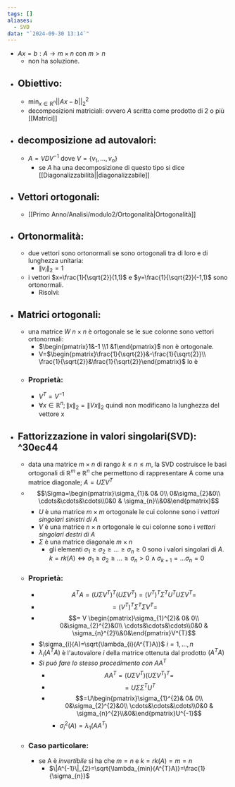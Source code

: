 ```yaml
---
tags: []
aliases:
  - SVD
data: "`2024-09-30 13:14`"
---
```

- $Ax=b: A \to m \times n$ con  $m>n$ 
	- non ha soluzione.
- ## Obiettivo:
	- $\min_{x\in \mathbb{R}^{n}}||Ax-b||^{2}_2$
	- decomposizioni matriciali: ovvero $A$ scritta come prodotto di 2 o più [[Matrici]]
- ## decomposizione ad autovalori:
	- $A=VDV^{-1}$ dove $V=\{v_1,...,v_n\}$ 
		- se $A$ ha una decomposizione di questo tipo si dice [[Diagonalizzabilità||diagonalizzabile]]
- ## Vettori ortogonali:
	- [[Primo Anno/Analisi/modulo2/Ortogonalità|Ortogonalità]] 
- ## Ortonormalità:
	- due vettori sono ortonormali se sono ortogonali tra di loro e di lunghezza unitaria:
		- $\|v_{i}\|_{2}=1$ 
	- i vettori $x=\frac{1}{\sqrt{2}}(1,1)$ e $y=\frac{1}{\sqrt{2}}(-1,1)$ sono ortonormali.
		- Risolvi:
- ## Matrici ortogonali:
	- una matrice $W$ $n \times n$ è ortogonale se le sue colonne sono vettori ortonormali:
		- $\begin{pmatrix}1&-1 \\1 &1\end{pmatrix}$ non è ortogonale.
		- V=$\begin{pmatrix}\frac{1}{\sqrt{2}}&-\frac{1}{\sqrt{2}}\\ \frac{1}{\sqrt{2}}&\frac{1}{\sqrt{2}}\end{pmatrix}$ lo è 
	- ### Proprietà:
		- $V^{T}=V^{-1}$
		- $\forall x \in \mathbb{R}^{n}; \|x\|_{2}=\|Vx\|_{2}$ quindi non modificano la lunghezza del vettore x
- ## Fattorizzazione in valori singolari(SVD): ^30ec44
	- data una matrice $m \times n$ di rango $k\le n \le m$, la SVD costruisce le basi ortogonali di $\mathbb{R}^{m}$ e $\mathbb{R}^{n}$ che permettono di rappresentare A come una matrice diagonale; $A=U \Sigma V^{T}$ 
	- $$\Sigma=\begin{pmatrix}\sigma_{1}& 0& 0\\ 0&\sigma_{2}&0\\ \cdots&\cdots&\cdots\\0&0 & \sigma_{n}\\&0&\end{pmatrix}$$
		- $U$ è una matrice $m \times m$ ortogonale le cui colonne sono i _vettori singolari sinistri di A_
		- $V$ è una matrice $n \times n$ ortogonale le cui colonne sono i _vettori singolari destri di A_ 
		- $\Sigma$ è una matrice diagonale $m \times n$ 
			- gli elementi $\sigma_{1}\ge \sigma_{2}\ge...\ge \sigma_{n} \ge 0$ sono i valori singolari di $A$. $k=rk(A)\iff \sigma_{1}\ge \sigma_{2}\ge...\ge \sigma_{n} > 0 \wedge \sigma_{k+1}=... \sigma_{n}=0$ 
	- ### Proprietà:
		- $$A^{T}A=(U \Sigma V^{T})^{T}(U \Sigma V^{T})=(V^{T})^{T}\Sigma^{T}U^{T} U \Sigma V^{T}= $$
		- $$=(V^{T})^{T}\Sigma^{T}\Sigma V^{T}= $$
		- $$= V \begin{pmatrix}\sigma_{1}^{2}& 0& 0\\ 0&\sigma_{2}^{2}&0\\ \cdots&\cdots&\cdots\\0&0 & \sigma_{n}^{2}\\&0&\end{pmatrix}V^{T}$$ 
		- $\sigma_{i}(A)=\sqrt{\lambda_{i}(A^{T}A)}$     $i=1,...,n$ 
		- $\lambda_{i}(A^{T}A)$ è l'autovalore $i$ della matrice ottenuta dal prodotto $(A^{T}A)$ 
		- _Si può fare lo stesso procedimento con $AA^{T}$_ 
			- $$AA^{T}=(U \Sigma V^{T})(U \Sigma V^{T})^{T}=$$
			- $$=U \Sigma \Sigma^{T}U^{T}$$
			- $$=U\begin{pmatrix}\sigma_{1}^{2}& 0& 0\\ 0&\sigma_{2}^{2}&0\\ \cdots&\cdots&\cdots\\0&0 & \sigma_{n}^{2}\\&0&\end{pmatrix}U^{-1}$$
				- $\sigma_{i}^{2}(A)=\lambda_{1}(AA^{T})$ 
	- ### Caso particolare:
		- se A è _invertibile_ si ha che $m=n$ e $k=rk(A)=m=n$ 
			-  $\|A^{-1}\|_{2}=\sqrt{\lambda_{min}(A^{T}A)}=\frac{1}{\sigma_{n}}$ 